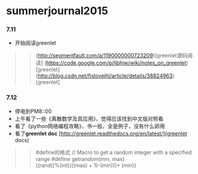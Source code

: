 # summerjournal2015
### 7.11 
* 开始阅读greenlet
>> (http://segmentfault.com/a/1190000000723209)[greenlet源码阅读]
>> (https://code.google.com/p/libhjw/wiki/notes_on_greenlet)[greenlet]
>> (http://blog.csdn.net/fjslovejhl/article/details/38824963)[greenlet]

### 7.12
* 停电到PM8::00
* 上午看了一些《离散数学及其应用》，觉得应该找到中文版对照看
* 看了《python网络编程攻略》，书一般，全是例子，没有什么卵用
* 看了**greenlet doc** [http://greenlet.readthedocs.org/en/latest/](greenlet docs)
>>  #define的格式
>>  // Macro to get a random integer with a specified range 
>>  #define getrandom(min, max) \
>>  ((rand()%(int)(((max) + 1)-(min)))+ (min))
